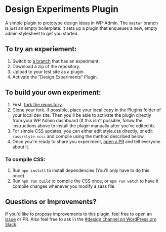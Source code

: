 # Design Experiments Plugin

A simple plugin to prototype design ideas in WP-Admin. The `master` branch is just an empty boilerplate: it sets up a plugin that enqueues a new, empty admin stylesheet to get you started. 

## To try an experiement: 

1. Switch to [a branch](https://github.com/wordpress/design-experiments/branches) that has an experiment.
2. Download a zip of the repository.
3. Upload to your test site as a plugin.
4. Activate the "Design Experiments" Plugin.

## To build your own experiment:

1. First, [fork the repository](https://help.github.com/en/articles/fork-a-repo). 
2. [Clone](https://help.github.com/en/articles/cloning-a-repository) your fork. If possible, place your local copy in the Plugins folder of your local dev site. Then you'll be able to activate the plugin directly from your WP Admin dashboard (If this isn't possible, follow the instructions above to install the plugin manually after you've edited it).
3. For simple CSS updates, you can either edit style.css directly, or edit `sass/style.scss` and compile using the method described below. 
4. Once you're ready to share you experiment, [open a PR](https://help.github.com/en/articles/creating-a-pull-request) and tell everyone about it. 

### To compile CSS:

1. Run `npm install` to install dependencies (You'll only have to do this once).
2. Run `npm run build` to compile the CSS once, or `npm run watch` to have it compile changes whenever you modify a sass file. 

## Questions or Improvements?

If you'd like to propose improvements to this plugin, feel free to open an [issue](https://github.com/WordPress/design-experiments/issues) or PR. Also feel free to ask in the [#design channel on WordPress.org Slack](http://wordpress.slack.com/messages/design/). 